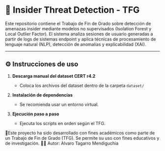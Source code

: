 # 🧠 Insider Threat Detection - TFG

Este repositorio contiene el Trabajo de Fin de Grado sobre detección de amenazas insider mediante modelos no supervisados (Isolation Forest y Local Outlier Factor). El sistema analiza sesiones de usuario generadas a partir de logs de sistemas endpoint y aplica técnicas de procesamiento de lenguaje natural (NLP), detección de anomalías y explicabilidad (XAI).

---


## ⚙️ Instrucciones de uso

1. **Descarga manual del dataset CERT r4.2**
   - Coloca los archivos del dataset dentro de la carpeta `dataset/`
  
2. **Instalación de dependencias**
   - Se recomienda usar un entorno virtual.

3. **Ejecución paso a paso**
   - Ejecuta los scripts en orden según el TFG.


📄Este proyecto ha sido desarrollado con fines académicos como parte de un Trabajo de Fin de Grado (TFG).
Se permite su uso con fines educativos y de investigación.
👨‍🎓 Autor: Alvaro Tagarro Mendiguchia
